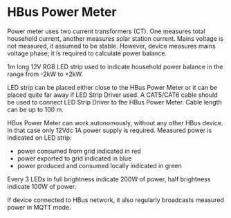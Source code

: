 # HBus Power Meter

Power meter uses two current transformers (CT). One measures total household current, another measures solar station current. Mains voltage is not measured, it assumed to be stable. However, device measures mains voltage phase; it is required to calculate power balance. 

1m long 12V RGB LED strip used to indicate household power balance in the range from -2kW to +2kW.  

LED strip can be placed either close to the HBus Power Meter or it can be placed quite far away if LED Strip Driver used. A CAT5/CAT6 cable should be used to connect LED Strip Driver to the HBus Power Meter. Cable length can be up to 100 m. 

HBus Power Meter can work autonomously, without any other HBus device. In that case only 12Vdc 1A power supply is required. Measured power is indicated on LED strip:
- power consumed from grid indicated in red
- power exported to grid indicated in blue
- power produced and consumed locally indicated in green

Every 3 LEDs in full brightness indicate 200W of power, half brightness indicate 100W of power.

If device connected to HBus network, it also regularly broadcasts measured power in MQTT mode.
